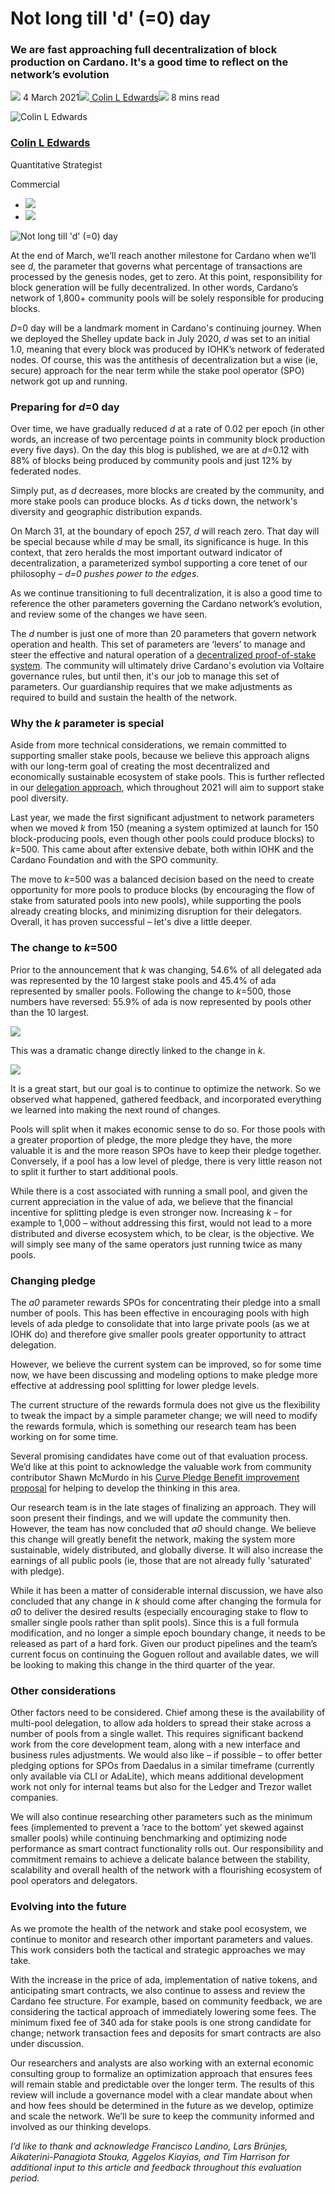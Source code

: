 # Not long till 'd' (=0) day
### **We are fast approaching full decentralization of block production on Cardano. It's a good time to reflect on the network’s evolution**
![](img/2021-03-04-not-long-till-d-0-day.002.png) 4 March 2021![](img/2021-03-04-not-long-till-d-0-day.002.png)[ Colin L Edwards](/en/blog/authors/colin-edwards/page-1/)![](img/2021-03-04-not-long-till-d-0-day.003.png) 8 mins read

![Colin L Edwards](img/2021-03-04-not-long-till-d-0-day.004.png)[](/en/blog/authors/colin-edwards/page-1/)
### [**Colin L Edwards**](/en/blog/authors/colin-edwards/page-1/)
Quantitative Strategist

Commercial

- ![](img/2021-03-04-not-long-till-d-0-day.005.png)[](mailto:colin.edwards@iohk.io "Email")
- ![](img/2021-03-04-not-long-till-d-0-day.006.png)[](https://www.linkedin.com/in/colin-edwards-04938a5/ "LinkedIn")

![Not long till 'd' (=0) day](img/2021-03-04-not-long-till-d-0-day.007.jpeg)

At the end of March, we’ll reach another milestone for Cardano when we’ll see *d*, the parameter that governs what percentage of transactions are processed by the genesis nodes, get to zero. At this point, responsibility for block generation will be fully decentralized. In other words, Cardano’s network of 1,800+ community pools will be solely responsible for producing blocks.

*D*=0 day will be a landmark moment in Cardano's continuing journey. When we deployed the Shelley update back in July 2020, *d* was set to an initial 1.0, meaning that every block was produced by IOHK’s network of federated nodes. Of course, this was the antithesis of decentralization but a wise (ie, secure) approach for the near term while the stake pool operator (SPO) network got up and running. 
### **Preparing for *d*=0 day**
Over time, we have gradually reduced *d* at a rate of 0.02 per epoch (in other words, an increase of two percentage points in community block production every five days). On the day this blog is published, we are at *d*=0.12 with 88% of blocks being produced by community pools and just 12% by federated nodes. 

Simply put, as *d* decreases, more blocks are created by the community, and more stake pools can produce blocks. As *d* ticks down, the network's diversity and geographic distribution expands.

On March 31, at the boundary of epoch 257, *d* will reach zero. That day will be special because while *d* may be small, its significance is huge. In this context, that zero heralds the most important outward indicator of decentralization, a parameterized symbol supporting a core tenet of our philosophy – *d=0 pushes power to the edges*.

As we continue transitioning to full decentralization, it is also a good time to reference the other parameters governing the Cardano network’s evolution, and review some of the changes we have seen. 

The *d* number is just one of more than 20 parameters that govern network operation and health. This set of parameters are ‘levers’ to manage and steer the effective and natural operation of a [decentralized proof-of-stake system](https://iohk.io/en/blog/posts/2020/11/13/the-general-perspective-on-staking-in-cardano/). The community will ultimately drive Cardano's evolution via Voltaire governance rules, but until then, it's our job to manage this set of parameters. Our guardianship requires that we make adjustments as required to build and sustain the health of the network. 
### **Why the *k* parameter is special**
Aside from more technical considerations, we remain committed to supporting smaller stake pools, because we believe this approach aligns with our long-term goal of creating the most decentralized and economically sustainable ecosystem of stake pools. This is further reflected in our [delegation approach](https://iohk.io/en/blog/posts/2020/12/10/delegating-to-decentralize-and-build-value/), which throughout 2021 will aim to support stake pool diversity.

Last year, we made the first significant adjustment to network parameters when we moved *k* from 150 (meaning a system optimized at launch for 150 block-producing pools, even though other pools could produce blocks) to *k*=500. This came about after extensive debate, both within IOHK and the Cardano Foundation and with the SPO community.

The move to *k*=500 was a balanced decision based on the need to create opportunity for more pools to produce blocks (by encouraging the flow of stake from saturated pools into new pools), while supporting the pools already creating blocks, and minimizing disruption for their delegators. Overall, it has proven successful – let's dive a little deeper.
### **The change to *k*=500**
Prior to the announcement that *k* was changing, 54.6% of all delegated ada was represented by the 10 largest stake pools and 45.4% of ada represented by smaller pools. Following the change to *k*=500, those numbers have reversed: 55.9% of ada is now represented by pools other than the 10 largest.

![](img/2021-03-04-not-long-till-d-0-day.008.png)

This was a dramatic change directly linked to the change in *k*.

![](img/2021-03-04-not-long-till-d-0-day.009.png)

It is a great start, but our goal is to continue to optimize the network. So we observed what happened, gathered feedback, and incorporated everything we learned into making the next round of changes. 

Pools will split when it makes economic sense to do so. For those pools with a greater proportion of pledge, the more pledge they have, the more valuable it is and the more reason SPOs have to keep their pledge together. Conversely, if a pool has a low level of pledge, there is very little reason not to split it further to start additional pools.

While there is a cost associated with running a small pool, and given the current appreciation in the value of ada, we believe that the financial incentive for splitting pledge is even stronger now. Increasing *k* – for example to 1,000 – without addressing this first, would not lead to a more distributed and diverse ecosystem which, to be clear, is the objective. We will simply see many of the same operators just running twice as many pools.
### **Changing pledge**
The *a0* parameter rewards SPOs for concentrating their pledge into a small number of pools. This has been effective in encouraging pools with high levels of ada pledge to consolidate that into large private pools (as we at IOHK do) and therefore give smaller pools greater opportunity to attract delegation. 

However, we believe the current system can be improved, so for some time now, we have been discussing and modeling options to make pledge more effective at addressing pool splitting for lower pledge levels. 

The current structure of the rewards formula does not give us the flexibility to tweak the impact by a simple parameter change; we will need to modify the rewards formula, which is something our research team has been working on for some time. 

Several promising candidates have come out of that evaluation process. We’d like at this point to acknowledge the valuable work from community contributor Shawn McMurdo in his [Curve Pledge Benefit improvement proposal](https://github.com/cardano-foundation/CIPs/pull/12) for helping to develop the thinking in this area.

Our research team is in the late stages of finalizing an approach. They will soon present their findings, and we will update the community then. However, the team has now concluded that *a0* should change. We believe this change will greatly benefit the network, making the system more sustainable, widely distributed, and globally diverse. It will also increase the earnings of all public pools (ie, those that are not already fully 'saturated' with pledge).

While it has been a matter of considerable internal discussion, we have also concluded that any change in *k* should come after changing the formula for *a0* to deliver the desired results (especially encouraging stake to flow to smaller single pools rather than split pools). Since this is a full formula modification, and no longer a simple epoch boundary change, it needs to be released as part of a hard fork. Given our product pipelines and the team’s current focus on continuing the Goguen rollout and available dates, we will be looking to making this change in the third quarter of the year.
### **Other considerations**
Other factors need to be considered. Chief among these is the availability of multi-pool delegation, to allow ada holders to spread their stake across a number of pools from a single wallet. This requires significant backend work from the core development team, along with a new interface and business rules adjustments. We would also like – if possible – to offer better pledging options for SPOs from Daedalus in a similar timeframe (currently only available via CLI or AdaLite), which means additional development work not only for internal teams but also for the Ledger and Trezor wallet companies. 

We will also continue researching other parameters such as the minimum fees (implemented to prevent a ‘race to the bottom’ yet skewed against smaller pools) while continuing benchmarking and optimizing node performance as smart contract functionality rolls out. Our responsibility and commitment remains to achieve a delicate balance between the stability, scalability and overall health of the network with a flourishing ecosystem of pool operators and delegators.
### **Evolving into the future**
As we promote the health of the network and stake pool ecosystem, we continue to monitor and research other important parameters and values. This work considers both the tactical and strategic approaches we may take.

With the increase in the price of ada, implementation of native tokens, and anticipating smart contracts, we also continue to assess and review the Cardano fee structure. For example, based on community feedback, we are considering the tactical approach of immediately lowering some fees. The minimum fixed fee of 340 ada for stake pools is one strong candidate for change; network transaction fees and deposits for smart contracts are also under discussion.

Our researchers and analysts are also working with an external economic consulting group to formalize an optimization approach that ensures fees will remain stable and predictable over the longer term. The results of this review will include a governance model with a clear mandate about when and how fees should be determined in the future as we develop, optimize and scale the network. We’ll be sure to keep the community informed and involved as our thinking develops.

*I’d like to thank and acknowledge Francisco Landino, Lars Brünjes, Aikaterini-Panagiota Stouka, Aggelos Kiayias, and Tim Harrison for additional input to this article and feedback throughout this evaluation period.*
